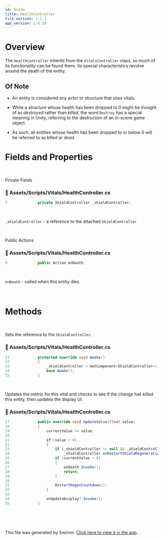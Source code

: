 ```yaml
---
id: 5v1da
title: HealthController
file_version: 1.1.1
app_version: 1.0.20
---
```


# Overview

The `HealthController`<swm-token data-swm-token=":Assets/Scripts/Vitals/HealthController.cs:5:5:5:`    public class HealthController : VitalsController`"/> inherits from the `VitalsController`<swm-token data-swm-token=":Assets/Scripts/Vitals/VitalsController.cs:9:7:7:`    public abstract class VitalsController : MonoBehaviour`"/> class, so much of its functionality can be found there. Its special characteristics revolve around the death of the entity.

## Of Note

*   An entity is considered any actor or structure that uses vitals.
    
*   While a structure whose health has been dropped to 0 might be thought of as _destroyed_ rather than _killed_, the word `Destroy` has a special meaning in Unity, referring to the destruction of an in-scene game object.
    
*   As such, all entities whose health has been dropped to or below 0 will be referred to as _killed_ or _dead_.
    

# Fields and Properties<br/>

<br/>

Private Fields
<!-- NOTE-swimm-snippet: the lines below link your snippet to Swimm -->
### 📄 Assets/Scripts/Vitals/HealthController.cs
```c#
7              private ShieldController _shieldController;
```

<br/>

`_shieldController`<swm-token data-swm-token=":Assets/Scripts/Vitals/HealthController.cs:7:5:5:`        private ShieldController _shieldController;`"/> - a reference to the attached `ShieldController`<swm-token data-swm-token=":Assets/Scripts/Vitals/HealthController.cs:7:3:3:`        private ShieldController _shieldController;`"/>

<br/>

Public Actions
<!-- NOTE-swimm-snippet: the lines below link your snippet to Swimm -->
### 📄 Assets/Scripts/Vitals/HealthController.cs
```c#
9              public Action onDeath;
```

<br/>

`onDeath`<swm-token data-swm-token=":Assets/Scripts/Vitals/HealthController.cs:9:5:5:`        public Action onDeath;`"/> - called when this entity dies<br/>
<br/><br/>

# Methods<br/>

<br/>

Sets the reference to the `ShieldController`<swm-token data-swm-token=":Assets/Scripts/Vitals/HealthController.cs:13:7:7:`            _shieldController = GetComponent&lt;ShieldController&gt;();`"/>.
<!-- NOTE-swimm-snippet: the lines below link your snippet to Swimm -->
### 📄 Assets/Scripts/Vitals/HealthController.cs
```c#
11             protected override void Awake()
12             {
13                 _shieldController = GetComponent<ShieldController>();
14                 base.Awake();
15             }
```

<br/>

Updates the metric for this vital and checks to see if the change has killed this entity, then updates the display UI.
<!-- NOTE-swimm-snippet: the lines below link your snippet to Swimm -->
### 📄 Assets/Scripts/Vitals/HealthController.cs
```c#
17             public override void UpdateValue(float value)
18             {
19                 currentValue += value;
20                 
21                 if (value < 0)
22                 {
23                     if (_shieldController != null && _shieldController.HasShieldGenerator)
24                         _shieldController.onRestartShieldRegenerationDelay?.Invoke();
25                     if (currentValue < 0)
26                     {
27                         onDeath.Invoke();
28                         return;
29                     }
30                     
31                     RestartRegenCountdown();
32                 }
33     
34                 onUpdateDisplay?.Invoke();
35             }
```

<br/>

<br/>

<br/>

This file was generated by Swimm. [Click here to view it in the app](https://app.swimm.io/repos/Z2l0aHViJTNBJTNBQ2hyb21ldHJ5JTNBJTNBcGlkaWU=/docs/5v1da).
